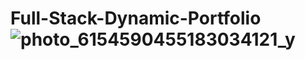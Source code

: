 # Full-Stack-Dynamic-Portfolio![photo_6154590455183034121_y](https://github.com/user-attachments/assets/00f00d97-49ca-433f-a9ab-e75687d14cd8)
